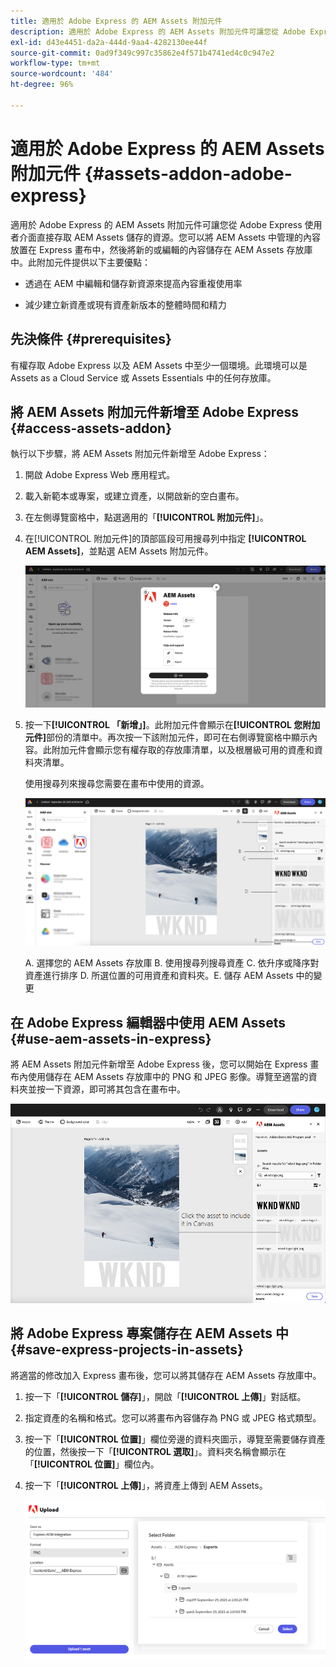 ```yaml
---
title: 適用於 Adobe Express 的 AEM Assets 附加元件
description: 適用於 Adobe Express 的 AEM Assets 附加元件可讓您從 Adobe Express 使用者介面直接存取 AEM Assets 儲存的資源。
exl-id: d43e4451-da2a-444d-9aa4-4282130ee44f
source-git-commit: 0ad9f349c997c35862e4f571b4741ed4c0c947e2
workflow-type: tm+mt
source-wordcount: '484'
ht-degree: 96%

---
```


# 適用於 Adobe Express 的 AEM Assets 附加元件 {#assets-addon-adobe-express}

適用於 Adobe Express 的 AEM Assets 附加元件可讓您從 Adobe Express 使用者介面直接存取 AEM Assets 儲存的資源。您可以將 AEM Assets 中管理的內容放置在 Express 畫布中，然後將新的或編輯的內容儲存在 AEM Assets 存放庫中。此附加元件提供以下主要優點：

* 透過在 AEM 中編輯和儲存新資源來提高內容重複使用率

* 減少建立新資產或現有資產新版本的整體時間和精力

## 先決條件 {#prerequisites}

有權存取 Adobe Express 以及 AEM Assets 中至少一個環境。此環境可以是 Assets as a Cloud Service 或 Assets Essentials 中的任何存放庫。


## 將 AEM Assets 附加元件新增至 Adobe Express {#access-assets-addon}

執行以下步驟，將 AEM Assets 附加元件新增至 Adobe Express：

1. 開啟 Adobe Express Web 應用程式。

1. 載入新範本或專案，或建立資產，以開啟新的空白畫布。

1. 在左側導覽窗格中，點選適用的「**[!UICONTROL 附加元件]**」。

1. 在[!UICONTROL 附加元件]的頂部區段可用搜尋列中指定 **[!UICONTROL AEM Assets]**，並點選 AEM Assets 附加元件。

   ![AEM Assets 附加元件](assets/aem-assets-add-on.png)

1. 按一下&#x200B;**[!UICONTROL 「新增」]**。此附加元件會顯示在&#x200B;**[!UICONTROL 您附加元件]**&#x200B;部份的清單中。再次按一下該附加元件，即可在右側導覽窗格中顯示內容。此附加元件會顯示您有權存取的存放庫清單，以及根層級可用的資產和資料夾清單。

   使用搜尋列來搜尋您需要在畫布中使用的資源。

   ![在 AEM Assets 附加元件中搜尋資產](assets/assets-add-on-browse-assets.png)

   A. 選擇您的 AEM Assets 存放庫 B. 使用搜尋列搜尋資產 C. 依升序或降序對資產進行排序 D. 所選位置的可用資產和資料夾。E. 儲存 AEM Assets 中的變更



## 在 Adobe Express 編輯器中使用 AEM Assets {#use-aem-assets-in-express}

將 AEM Assets 附加元件新增至 Adobe Express 後，您可以開始在 Express 畫布內使用儲存在 AEM Assets 存放庫中的 PNG 和 JPEG 影像。導覽至適當的資料夾並按一下資源，即可將其包含在畫布中。

![包括資產附加元件中的資產](assets/aem-assets-add-on-include-assets.png)


## 將 Adobe Express 專案儲存在 AEM Assets 中 {#save-express-projects-in-assets}

將適當的修改加入 Express 畫布後，您可以將其儲存在 AEM Assets 存放庫中。

1. 按一下「**[!UICONTROL 儲存]**」，開啟「**[!UICONTROL 上傳]**」對話框。
1. 指定資產的名稱和格式。您可以將畫布內容儲存為 PNG 或 JPEG 格式類型。

1. 按一下「**[!UICONTROL 位置]**」欄位旁邊的資料夾圖示，導覽至需要儲存資產的位置，然後按一下「**[!UICONTROL 選取]**」。資料夾名稱會顯示在「**[!UICONTROL 位置]**」欄位內。

1. 按一下「**[!UICONTROL 上傳]**」，將資產上傳到 AEM Assets。

   ![將資產儲存在 AEM 中](assets/aem-assets-add-on-save.png)
